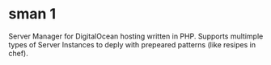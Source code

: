 # sman 1

Server Manager for DigitalOcean hosting written in PHP.
Supports multimple types of Server Instances to deply with prepeared patterns (like resipes in chef).
